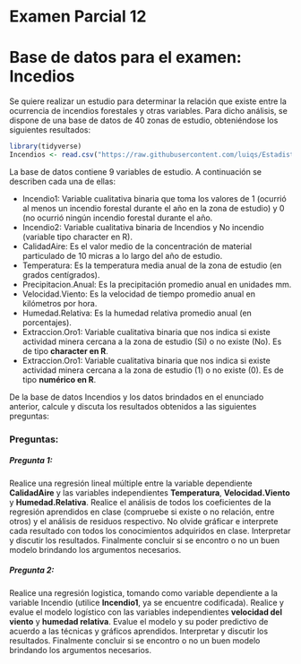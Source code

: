 Examen Parcial 12
================

# Base de datos para el examen: Incedios

Se quiere realizar un estudio para determinar la relación que existe
entre la ocurrencia de incendios forestales y otras variables. Para
dicho análisis, se dispone de una base de datos de 40 zonas de estudio,
obteniéndose los siguientes resultados:

``` r
library(tidyverse)
Incendios <- read.csv("https://raw.githubusercontent.com/luiqs/Estadistica-Aplicada/main/PDB/Incendios.csv")
```

La base de datos contiene 9 variables de estudio. A continuación se
describen cada una de ellas:

-   Incendio1: Variable cualitativa binaria que toma los valores de 1
    (ocurrió al menos un incendio forestal durante el año en la zona de
    estudio) y 0 (no ocurrió ningún incendio forestal durante el año.
-   Incendio2: Variable cualitativa binaria de Incendios y No incendio
    (variable tipo character en R).
-   CalidadAire: Es el valor medio de la concentración de material
    particulado de 10 micras a lo largo del año de estudio.
-   Temperatura: Es la temperatura media anual de la zona de estudio (en
    grados centígrados).
-   Precipitacion.Anual: Es la precipitación promedio anual en unidades
    mm.
-   Velocidad.Viento: Es la velocidad de tiempo promedio anual en
    kilómetros por hora.
-   Humedad.Relativa: Es la humedad relativa promedio anual (en
    porcentajes).
-   Extraccion.Oro1: Variable cualitativa binaria que nos indica si
    existe actividad minera cercana a la zona de estudio (Si) o no
    existe (No). Es de tipo **character en R**.
-   Extraccion.Oro1: Variable cualitativa binaria que nos indica si
    existe actividad minera cercana a la zona de estudio (1) o no existe
    (0). Es de tipo **numérico en R**.

De la base de datos Incendios y los datos brindados en el enunciado
anterior, calcule y discuta los resultados obtenidos a las siguientes
preguntas:

### Preguntas:

##### Pregunta 1:

Realice una regresión lineal múltiple entre la variable dependiente
**CalidadAire** y las variables independientes **Temperatura**,
**Velocidad.Viento** y **Humedad.Relativa**. Realice el análisis de
todos los coeficientes de la regresión aprendidos en clase (compruebe si
existe o no relación, entre otros) y el análisis de residuos respectivo.
No olvide gráficar e interprete cada resultado con todos los
conocimientos adquiridos en clase. Interpretar y discutir los
resultados. Finalmente concluir si se encontro o no un buen modelo
brindando los argumentos necesarios.

##### Pregunta 2:

Realice una regresión logistica, tomando como variable dependiente a la
variable Incendio (utilice **Incendio1**, ya se encuentre codificada).
Realice y evalue el modelo logístico con las variables independientes
**velocidad del viento** y **humedad relativa**. Evalue el modelo y su
poder predictivo de acuerdo a las técnicas y gráficos aprendidos.
Interpretar y discutir los resultados. Finalmente concluir si se
encontro o no un buen modelo brindando los argumentos necesarios.

